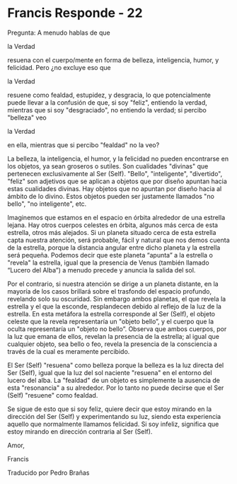 # Francis Responde - 22

Pregunta: A menudo hablas de que 

la Verdad

 resuena con el cuerpo/mente en forma de belleza, inteligencia, humor, y felicidad. Pero &iquest;no excluye eso que 

la Verdad

 resuene como fealdad, estupidez, y desgracia, lo que potencialmente puede llevar a la confusi&oacute;n de que, si soy &quot;feliz&quot;, entiendo la verdad, mientras que si soy &quot;desgraciado&quot;, no entiendo la verdad; si percibo &quot;belleza&quot; veo 

la Verdad

 en ella, mientras que si percibo &quot;fealdad&quot; no la veo? 

La belleza, la inteligencia, el humor, y la felicidad no pueden encontrarse en los objetos, ya sean groseros o sutiles. Son cualidades &quot;divinas&quot; que pertenecen exclusivamente al Ser (Self). &quot;Bello&quot;, &quot;inteligente&quot;, &quot;divertido&quot;, &quot;feliz&quot; son adjetivos que se aplican a objetos que por dise&ntilde;o apuntan hacia estas cualidades divinas. Hay objetos que no apuntan por dise&ntilde;o hacia al &aacute;mbito de lo divino. Estos objetos pueden ser justamente llamados &quot;no bello&quot;, &quot;no inteligente&quot;, etc.

Imaginemos que estamos en el espacio en &oacute;rbita alrededor de una estrella lejana. Hay otros cuerpos celestes en &oacute;rbita, algunos m&aacute;s cerca de esta estrella, otros m&aacute;s alejados. Si un planeta situado cerca de esta estrella capta nuestra atenci&oacute;n, ser&aacute; probable, f&aacute;cil y natural que nos demos cuenta de la estrella, porque la distancia angular entre dicho planeta y la estrella ser&aacute; peque&ntilde;a. Podemos decir que este planeta &ldquo;apunta&rdquo; a la estrella o &quot;revela&quot; la estrella, igual que la presencia de Venus (tambi&eacute;n llamado &ldquo;Lucero del Alba&rdquo;) a menudo precede y anuncia la salida del sol.

Por el contrario, si nuestra atenci&oacute;n se dirige a un planeta distante, en la mayor&iacute;a de los casos brillar&aacute; sobre el trasfondo del espacio profundo, revelando solo su oscuridad. Sin embargo ambos planetas, el que revela la estrella y el que la esconde, resplandecen debido al reflejo de la luz de la estrella. En esta met&aacute;fora la estrella corresponde al Ser (Self), el objeto celeste que la revela representar&iacute;a un &quot;objeto bello&rdquo;, y el cuerpo que la oculta representar&iacute;a un &quot;objeto no bello&rdquo;. Observa que ambos cuerpos, por la luz que emana de ellos, revelan la presencia de la estrella; al igual que cualquier objeto, sea bello o feo, revela la presencia de la consciencia a trav&eacute;s de la cual es meramente percibido.

El Ser (Self) &quot;resuena&quot; como belleza porque la belleza es la luz directa del Ser (Self), igual que la luz del sol naciente &quot;resuena&quot; en el entorno del lucero del alba. La &quot;fealdad&quot; de un objeto es simplemente la ausencia de esta &quot;resonancia&quot; a su alrededor. Por lo tanto no puede decirse que el Ser (Self) &quot;resuene&quot; como fealdad.

Se sigue de esto que si soy feliz, quiere decir que estoy mirando en la direcci&oacute;n del Ser (Self) y experimentando su luz, siendo esta experiencia aquello que normalmente llamamos felicidad. Si soy infeliz, significa que estoy mirando en direcci&oacute;n contraria al Ser (Self).

Amor,

Francis

Traducido por Pedro Bra&ntilde;as


